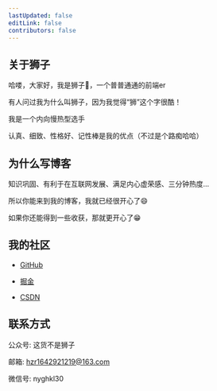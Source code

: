 ```yaml
---
lastUpdated: false
editLink: false
contributors: false
---
```


<!-- ![](/images/about.jpg) -->

## 关于狮子

哈喽，大家好，我是狮子:lion:，一个普普通通的前端er

有人问过我为什么叫狮子，因为我觉得“狮”这个字很酷！

我是一个内向慢热型选手

认真、细致、性格好、记性棒是我的优点（不过是个路痴哈哈）

## 为什么写博客

知识巩固、有利于在互联网发展、满足内心虚荣感、三分钟热度...

所以你能来到我的博客，我就已经很开心了:smile:

如果你还能得到一些收获，那就更开心了:grin:

## 我的社区

- [GitHub](https://github.com/leoleor)

- [掘金](https://juejin.cn/user/4107431174222391)

- [CSDN](https://blog.csdn.net/weixin_43832950?spm=1010.2135.3001.5343)


## 联系方式

公众号: 这货不是狮子

邮箱: hzr1642921219@163.com

微信号: nyghkl30